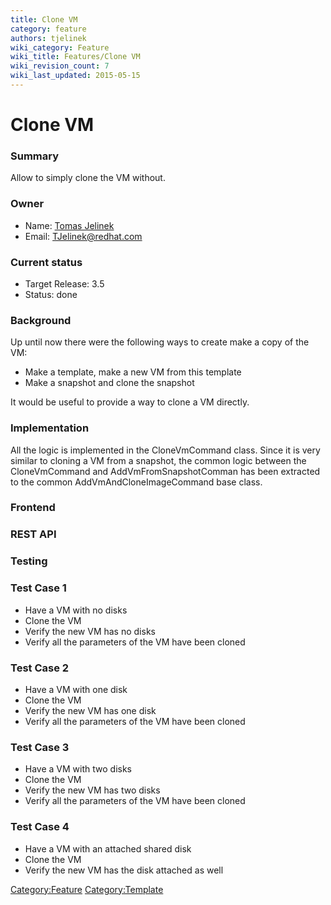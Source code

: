 ```yaml
---
title: Clone VM
category: feature
authors: tjelinek
wiki_category: Feature
wiki_title: Features/Clone VM
wiki_revision_count: 7
wiki_last_updated: 2015-05-15
---
```


# Clone VM

### Summary

Allow to simply clone the VM without.

### Owner

*   Name: [Tomas Jelinek](User:TJelinek)
*   Email: <TJelinek@redhat.com>

### Current status

*   Target Release: 3.5
*   Status: done

### Background

Up until now there were the following ways to create make a copy of the VM:

*   Make a template, make a new VM from this template
*   Make a snapshot and clone the snapshot

It would be useful to provide a way to clone a VM directly.

### Implementation

All the logic is implemented in the CloneVmCommand class. Since it is very similar to cloning a VM from a snapshot, the common logic between the CloneVmCommand and AddVmFromSnapshotComman has been extracted to the common AddVmAndCloneImageCommand base class.

### Frontend

### REST API

### Testing

### Test Case 1

*   Have a VM with no disks
*   Clone the VM
*   Verify the new VM has no disks
*   Verify all the parameters of the VM have been cloned

### Test Case 2

*   Have a VM with one disk
*   Clone the VM
*   Verify the new VM has one disk
*   Verify all the parameters of the VM have been cloned

### Test Case 3

*   Have a VM with two disks
*   Clone the VM
*   Verify the new VM has two disks
*   Verify all the parameters of the VM have been cloned

### Test Case 4

*   Have a VM with an attached shared disk
*   Clone the VM
*   Verify the new VM has the disk attached as well

<Category:Feature> <Category:Template>
